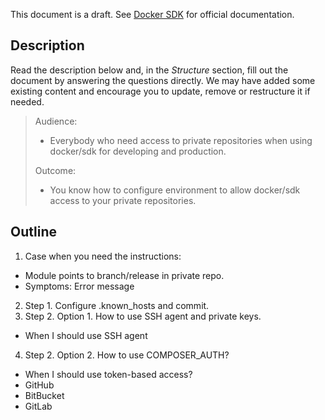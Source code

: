 This document is a draft. See [Docker SDK](https://documentation.spryker.com/docs/docker-sdk) for official documentation.

## Description
Read the description below and, in the *Structure* section, fill out the document by answering the questions directly.
We may have added some existing content and encourage you to update, remove or restructure it if needed. 


> Audience:
>
> - Everybody who need access to private repositories when using docker/sdk for developing and production.
>
> Outcome:
> - You know how to configure environment to allow docker/sdk access to your private repositories.

## Outline

1. Case when you need the instructions:
 - Module points to branch/release in private repo.
 - Symptoms: Error message
2. Step 1. Configure .known_hosts and commit.
3. Step 2. Option 1. How to use SSH agent and private keys.
 - When I should use SSH agent
4. Step 2. Option 2. How to use COMPOSER_AUTH?
 - When I should use token-based access?
 - GitHub
 - BitBucket
 - GitLab
